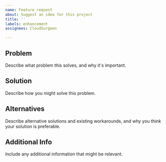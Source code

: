 ```yaml
---
name: Feature request
about: Suggest an idea for this project
title: ''
labels: enhancement
assignees: CloudSurgeon

---
```


## Problem

Describe what problem this solves, and why it's important.

## Solution

Describe how you might solve this problem.

## Alternatives

Describe alternative solutions and existing workarounds, and why you think
your solution is preferable.

## Additional Info

Include any additional information that might be relevant.
